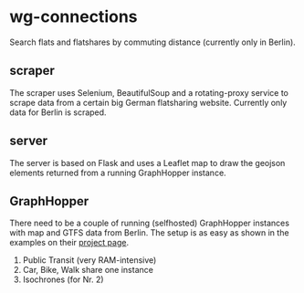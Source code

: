# wg-connections
Search flats and flatshares by commuting distance (currently only in Berlin).

## scraper  
The scraper uses Selenium, BeautifulSoup and a rotating-proxy service to scrape data from a certain big German flatsharing website. Currently only data for Berlin is scraped.

## server
The server is based on Flask and uses a Leaflet map to draw the geojson elements returned from a running GraphHopper instance.

## GraphHopper  
There need to be a couple of running (selfhosted) GraphHopper instances with map and GTFS data from Berlin. The setup is as easy as shown in the examples on their [project page](https://github.com/graphhopper/graphhopper).
1. Public Transit (very RAM-intensive)
2. Car, Bike, Walk share one instance
3. Isochrones (for Nr. 2)


